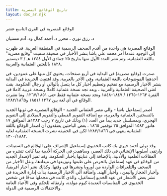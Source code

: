 ```yaml
---
title: تاريخ الوقائع المصرية
layout: doc_ar.njk
---
```


الوقائع المصرية في القرن التاسع عشر
 
د. رزق نوري ، محرر د. أحمد كمال ود. آدم مستيان

الوقائع المصرية هي واحدة من أقدم الصحف الرسمية في المنطقة العربية. قد ظهرت إلى الوجود عندما أمر محمد علي باشا بنشر الأخبار في صحيفة سميت "وقايع مصرية" باللغة العثمانية. وتم نشر العدد الأول منها بتاريخ ٢٥ جمادى الأول ١٢٤٤ هـ / ٣ ديسمبر ١٨٢٨ باللغتين العثمانية والعربية.

 
صدرت (وقايع مصرية) في البداية في أربع صفحات، يحتوي كل منها على عمودين، في أحدهما الموضوعات باللغة العثمانية، وفي الآخر بالعربية. وقد اهتمت الجريدة في البداية بنشر الأخبار الرسمية مع تفخيم وتعظيم أخبار كل ما يتصل بالوالي أو رجال الحكومة. بقت لغتي الصحيفة العثمانية والعربية ، ويعد نجد نسخة عثمانية كاملا ونسخة عربية كاملا في الفترة ١٢٦٣-١٢٦٥ / ١٨٤٧-١٨٤٨ ونجد نسخة عثمانية فقط حتى ١٢٦٧/١٨٥١. وما نشرت الوقائع في أي لغة بين ١٢٦٧ /١٨٥١ و١٢٨٢/١٨٦٥.

أصدر إسماعيل باشا - والي مصر العثماني الجديد - الوقائع المصرية في ثوبها الجديد بالنسختين العثمانية والعربية، مع إضافة التقويم القبطي والتقويم الميلادي إلى التقويم الهجري، وبمسلسل جديد يبدأ من العدد (١) وذلك في تاريخ ٧ رجب ١٢٨٢هـ الموافق ١٧ هاتور ١٥٨٢  الموافق ٢٥ نوفمبر ١٨٦٥ . بعض الباحثين يعتقدون أن اصدار الوقائع باللغة العثمانية ينتهي في ١٢٨٣/١٨٦٦ لكن في الحقيقة نشرت النسخة العثمانية لغاية ١٣٠٠/١٨٨٢.

وقد تولى أحمد خيري بك كاتب الخديوي إسماعيل الإشراف على الوقائع في الستينات، وارتقى أسلوبها الإنشائي في ذلك العصر، وساهمت في الحركة ألأدبية بما كانت تنشره من المقالات العلمية والأدبية، بالإضافة إلى عنايتها بأخبار الحكومة.  وقد تميز الإصدار الجديد من الوقائع في عهد إسماعيل بالحرص على طبعها وتوزيعها في ميعادها، ونقل الأخبار من الصحف والتلغرافات الواردة من أوروبا ونشرها في وقتها. وكذلك نشر أخبار أفريقيا، وأخبار الحجاز واليمن ، وأخبار الهند. واضافة الي الاخبار الرسمية بدأت إدارة الجريدة في نشر بعض الأشعار  فى عهد الخديو إسماعيل، والذى كانت في مجملها مدحًا في شخص الخديوي في المناسبات العديدة كيوم مولده، وارتقائه للحكم وفي الأعياد العامة والاحتفالات الرسمية في الدولة.


